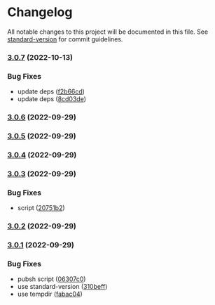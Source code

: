 # Changelog

All notable changes to this project will be documented in this file. See [standard-version](https://github.com/conventional-changelog/standard-version) for commit guidelines.

### [3.0.7](https://github.com/mm-atom/an000046/compare/v3.0.6...v3.0.7) (2022-10-13)


### Bug Fixes

* update deps ([f2b66cd](https://github.com/mm-atom/an000046/commit/f2b66cdf9c078f8eab56fe7f6379bdd29e3bc568))
* update deps ([8cd03de](https://github.com/mm-atom/an000046/commit/8cd03de85ba19fdd898a783dce15ad98fd158f69))

### [3.0.6](https://github.com/mm-atom/an000046/compare/v3.0.5...v3.0.6) (2022-09-29)

### [3.0.5](https://github.com/mm-atom/an000046/compare/v3.0.4...v3.0.5) (2022-09-29)

### [3.0.4](https://github.com/mm-atom/an000046/compare/v3.0.3...v3.0.4) (2022-09-29)

### [3.0.3](https://github.com/mm-atom/an000046/compare/v3.0.2...v3.0.3) (2022-09-29)


### Bug Fixes

* script ([20751b2](https://github.com/mm-atom/an000046/commit/20751b291d585f372801dfbf004fce06b864ce09))

### [3.0.2](https://github.com/mm-atom/an000046/compare/v3.0.1...v3.0.2) (2022-09-29)

### [3.0.1](https://github.com/mm-atom/an000046/compare/v3.0.0...v3.0.1) (2022-09-29)


### Bug Fixes

* pubsh script ([06307c0](https://github.com/mm-atom/an000046/commit/06307c0e73139acf2c3f463e0cd913175da6cb1d))
* use standard-version ([310beff](https://github.com/mm-atom/an000046/commit/310beffd230d588314b3984b437c419bc8bfc490))
* use tempdir ([fabac04](https://github.com/mm-atom/an000046/commit/fabac04ddc4f8a7ad366d5816ca7ef29c6898bb9))
